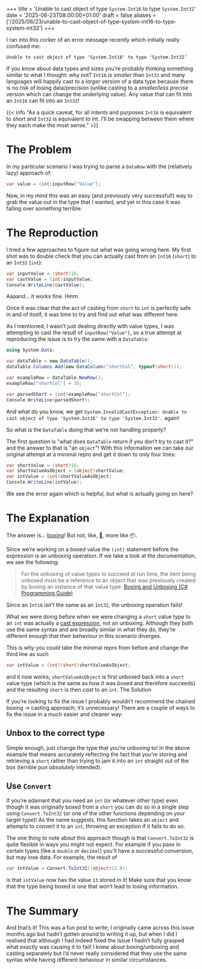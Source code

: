 +++
title = 'Unable to cast object of type `System.Int16` to type `System.Int32`'
date = '2025-06-23T08:00:00+01:00'
draft = false
aliases = ['/2025/06/23/unable-to-cast-object-of-type-system-int16-to-type-system-int32']
+++

I ran into this corker of an error message recently which initially really confused me:

```plain text
Unable to cast object of type 'System.Int16' to type 'System.Int32’
```

If you know about data types and sizes you’re probably thinking something similar to what I thought: why not? `Int16` is
_smaller_ than `Int32` and many languages will happily cast to a _larger_ version of a data type because there is no
risk of losing data/precision (unlike casting to a _smaller/less precise_ version which can change the underlying
value). Any value that can fit into an `Int16` can fit into an `Int32`!

{{< info "As a quick caveat, for all intents and purposes `Int16` is equivalent to short and `Int32` is equivalent to
int. I’ll be swapping between them where they each make the most sense." >}}

# The Problem

In my particular scenario I was trying to parse a `DataRow` with the (relatively lazy) approach of:

```csharp
var value = (int)inputRow["Value"];
```

Now, in my mind this was an easy (and previously very successful!) way to grab the value out in the type that I wanted,
and yet in this case it was falling over something terrible.

# The Reproduction

I tried a few approaches to figure out what was going wrong here. My first shot was to double check that you can
actually cast from an `Int16` (`short`) to an `Int32` (`int`):

```csharp
var inputValue = (short)16;
var castValue = (int)inputValue;
Console.WriteLine(castValue);
```

Aaaand... it works fine. Hmm.

Once it was clear that the act of casting from `short` to `int` is perfectly safe in and of itself, it was time to try
and find out what was different here.

As I mentioned, I wasn’t just dealing directly with value types, I was attempting to cast the result of
`inputRow["Value"]`, so a true attempt at reproducing the issue is to try the same with a `DataTable`:

```csharp
using System.Data;

var dataTable = new DataTable();
dataTable.Columns.Add(new DataColumn("shortCol", typeof(short)));

var exampleRow = dataTable.NewRow();
exampleRow["shortCol"] = 16;

var parsedShort = (int)exampleRow["shortCol"];
Console.WriteLine(parsedShort);
```

And what do you know, we get
`System.InvalidCastException: Unable to cast object of type 'System.Int16' to type 'System.Int32'.` again!

So what is the `DataTable` doing that we’re not handling properly?

The first question is "what does `DataTable` return if you don’t try to cast it?" and the answer to that is "an
`object`"! With this information we can take our original attempt at a minimal repro and get it down to only four lines:

```csharp
var shortValue = (short)16;
var shortValueAsObject = (object)shortValue;
var intValue = (int)shortValueAsObject;
Console.WriteLine(intValue);
```

We see the error again which is helpful, but what is actually going on here?

# The Explanation

The answer is... [boxing](https://learn.microsoft.com/en-us/dotnet/csharp/programming-guide/types/boxing-and-unboxing)!
But not, like, 🥊, more like 📦.

Since we’re working on a boxed value the `(int)` statement before the expression is an unboxing operation. If we take a
look at the documentation, we see the following:
> For the unboxing of value types to succeed at run time, the item being unboxed must be a reference to an object that
> was previously created by boxing an instance of that value type.
> [Boxing and Unboxing (C# Programming Guide)](https://learn.microsoft.com/en-us/dotnet/csharp/programming-guide/types/boxing-and-unboxing#unboxing)

Since an `Int16` isn’t the same as an `Int32`, the unboxing operation fails!

What we were doing before when we were changing a `short` value type to an `int` was actually
a [cast expression](https://learn.microsoft.com/en-us/dotnet/csharp/language-reference/operators/type-testing-and-cast#cast-expression),
not an unboxing. Although they both use the same syntax and are broadly similar in what they do, they’re different
enough that their behaviour in this scenario diverges.

This is why you could take the minimal repro from before and change the third line as such

```csharp
var intValue = (int)(short)shortValueAsObject;
```

and it now works; `shortValueAsObject` is first unboxed back into a `short` value type (which is the same as how it was
boxed and therefore succeeds) and the resulting `short` is then _cast_ to an `int`.
The Solution

If you’re looking to fix the issue I probably wouldn’t recommend the chained boxing → casting approach; it’s
unnecessary! There are a couple of ways to fix the issue in a much easier and cleaner way:

## Unbox to the correct type

Simple enough, just change the type that you’re unboxing to! In the above example that means accurately reflecting the
fact that you’re storing and retrieving a `short` rather than trying to jam it into an `int` straight out of the box
(terrible pun _absolutely_ intended).

## Use `Convert`

If you’re adamant that you need an `int` (or whatever other type) even though it was originally boxed from a `short` you
can do so in a single step using `Convert.ToInt32` (or one of the other functions depending on your target type)! As the
name suggests, this function takes an `object` and attempts to convert it to an `int`, throwing an exception if it fails
to do so.

The one thing to note about this approach though is that `Convert.ToInt32` is quite flexible in ways you might not
expect. For example if you pass in certain types (like a `double` or `decimal`) you’ll have a successful conversion, but
may lose data. For example, the result of

```csharp
var intValue = Convert.ToInt32((object)12.8);
```

is that `intValue` now has the value `13` stored in it! Make sure that you _know_ that the type being boxed is one that
won’t lead to losing information.

# The Summary

And that’s it! This was a fun post to write; I originally came across this issue months ago but hadn’t gotten around to
writing it up, but when I did I realised that although I had indeed fixed the issue I hadn’t fully grasped what exactly
was causing it to fail! I knew about boxing/unboxing and casting separately but I’d never really considered that they
use the same syntax while having different behaviour in similar circumstances.